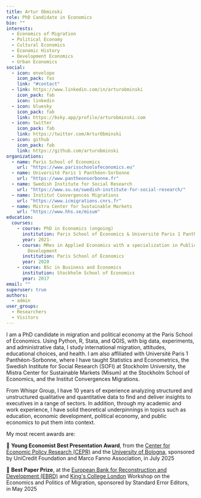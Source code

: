 ```yaml
---
title: Artur Obminski
role: PhD Candidate in Economics
bio: ""
interests:
  - Economics of Migration
  - Political Economy
  - Cultural Economics
  - Economic History
  - Development Economics
  - Urban Economics
social:
  - icon: envelope
    icon_pack: fas
    link: "#contact"
  - link: https://www.linkedin.com/in/arturobminski
    icon_pack: fab
    icon: linkedin
  - icon: bluesky
    icon_pack: fab
    link: https://bsky.app/profile/arturobminski.com
  - icon: twitter
    icon_pack: fab
    link: https://twitter.com/ArturObminski
  - icon: github
    icon_pack: fab
    link: https://github.com/arturobminski
organizations:
  - name: Paris School of Economics
    url: "https://www.parisschoolofeconomics.eu"
  - name: Université Paris 1 Panthéon-Sorbonne
    url: "https://www.pantheonsorbonne.fr"
  - name: Swedish Institute for Social Research
    url: "https://www.su.se/swedish-institute-for-social-research/"
  - name: Institut Convergences Migrations
    url: "https://www.icmigrations.cnrs.fr"
  - name: Mistra Center for Sustainable Markets
    url: "https://www.hhs.se/misum"
education:
  courses:
    - course: PhD in Economics (ongoing)
      institution: Paris School of Economics & Université Paris 1 Panthéon-Sorbonne
      year: 2021-
    - course: MRes in Applied Economics with a specialization in Public Policy and
        Development
      institution: Paris School of Economics
      year: 2020
    - course: BSc in Business and Economics
      institution: Stockholm School of Economics
      year: 2017
email: ""
superuser: true
authors:
  - admin
user_groups:
  - Researchers
  - Visitors
---
```


I am a PhD candidate in migration and political economy at the Paris School of Economics. Using Python, R, Stata, and QGIS, with big data, experiments, and administrative data, I study international migration, attitudes, educational choices, and health. I am also affiliated with Université Paris 1 Panthéon-Sorbonne, where I have taught Statistics and Econometrics, the Swedish Institute for Social Research (SOFI) at Stockholm University, the Mistra Center for Sustainable Markets (Misum) at the Stockholm School of Economics, and the Institut Convergences Migrations.

From Whispr Group, I have 10 years of experience analyzing structured and unstructured qualitative and quantitative data to find and deliver insights to executives in a range of sectors. In addition, through my academic and work experience, I have solid theoretical underpinnings in topics such as education, economic development, political economy, and public economics to put them into context.

My most recent awards are:

🏅 **Young Economist Best Presentation Award**, from the [Center for Economic Policy Research (CEPR)](https://cepr.org) and the [University of Bologna](https://www.unibo.it/en/homepage), sponsored by UniCredit Foundation and Marco Fanno Association, in July 2025

🏅 **Best Paper Prize**, at the [European Bank for Reconstruction and Development (EBRD)](https://www.ebrd.com) and [King's College London](https://www.kcl.ac.uk) Workshop on the Economics and Politics of Migration, sponsored by Standard Error Editors, in May 2025
